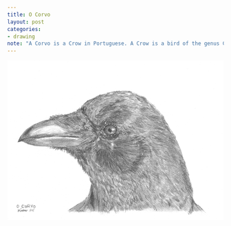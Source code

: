 ```yaml
---
title: O Corvo
layout: post
categories:
- drawing
note: "A Corvo is a Crow in Portuguese. A Crow is a bird of the genus Corvus, or more broadly is a synonym for all of Corvus. They look like Ravens, but Crows are bigger."
---
```


<img src="/assets/pages/art/images/o-corvo.png">
